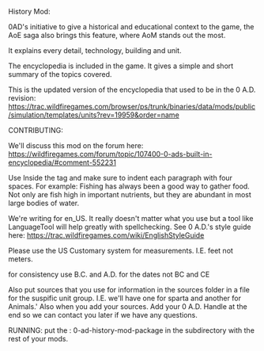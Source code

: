 History Mod:

0AD's initiative to give a historical and educational context to the game, the AoE saga also brings this feature, where AoM stands out the most.

It explains every detail, technology, building and unit.

The encyclopedia is included in the game. It gives a simple and short summary of the topics covered.

This is the updated version of the encyclopedia that used to be in the 0 A.D. revision: https://trac.wildfiregames.com/browser/ps/trunk/binaries/data/mods/public/simulation/templates/units?rev=19959&order=name

CONTRIBUTING:

We'll discuss this mod on the forum here:  
https://wildfiregames.com/forum/topic/107400-0-ads-built-in-encyclopedia/#comment-552231

Use <History> </History> Inside the <Identity> tag and make sure to indent each paragraph with four spaces. For example:
  <History>
      Fishing has always been a good way to gather food. Not only are fish high in important nutrients, but they are abundant in most large bodies of water.
  </History>

We're writing for en_US. It really doesn't matter what you use but a tool like LanguageTool will help greatly with spellchecking. See 0 A.D.'s style guide here: https://trac.wildfiregames.com/wiki/EnglishStyleGuide

Please use the US Customary system for measurements. I.E. feet not meters.
  
for consistency use B.C. and A.D. for the dates not BC and CE

Also put sources that you use for information in the sources folder in a file for the suspific unit group. I.E. we'll have one for sparta and another for Animals.'
Also when you add your sources. Add your 0 A.D. Handle at the end so we can contact you later if we have any questions.

RUNNING:
put the : 0-ad-history-mod-package in the subdirectory with the rest of your mods.



